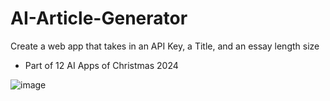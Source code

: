 # AI-Article-Generator

Create a web app that takes in an API Key, a Title, and an essay length size 

- Part of 12 AI Apps of Christmas 2024

![image](https://github.com/user-attachments/assets/9ac81dce-3169-4fb6-8f28-e11c9da7a905)
